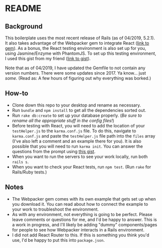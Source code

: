 # README

## Background

This boilerplate uses the most recent release of Rails (as of 04/2019, 5.2.1). It also takes advantage of the Webpacker gem to integrate React ([link to gem](https://github.com/rails/webpacker)). As a bonus, the React testing environment is also set up for you, using Jasmine/Enzyme with PhantomJS. To set up this testing environment, I used this gist from my friend ([link to gist](https://gist.github.com/andrewprogers/65f0228c262fbe8e1efe767527540aec)).

Note that as of 04/2019, I have updated the Gemfile to not contain any version numbers. There were some updates since 2017. Ya know... just _some_. (Read as: A few hours of figuring out why everything was borked.)

## How-to

* Clone down this repo to your desktop and rename as necessary.
* Run `bundle` and `npm install` to get all the dependencies sorted out.
* Run `rake db:create` to set up your database properly. (_Be sure to rename all the appropriate stuff in the config files!_)
* Before testing with React, you will need to add the location of your `testHelper.js` to the `karma.conf.js` file. To do this, navigate to `karma.conf.js` and paste the `testHelper.js` file path into the `files` array (I've also left a comment and an example there for you). It is also possible that you will need to run `karma init`. You can answer the questions from the prompt using [this gist](https://gist.github.com/andrewprogers/65f0228c262fbe8e1efe767527540aec).
* When you want to run the servers to see your work locally, run both `rails s`.
* When you want to check your React tests, run `npm test`. (Run `rake` for Rails/Ruby tests.)


## Notes

* The Webpacker gem comes with its own example that gets set up when you download it. You can read about how to connect the example to your work to troubleshoot the environment.
* As with any environment, not everything is going to be perfect. Please leave comments or questions for me, and I'd be happy to answer. This is a work in progress, and I'll likely be adding "dummy" components/pages for people to see how Webpacker interacts in a Rails environment.
* I did not add React Router to this. If this is something you think you'd use, I'd be happy to put this into `package.json`.
